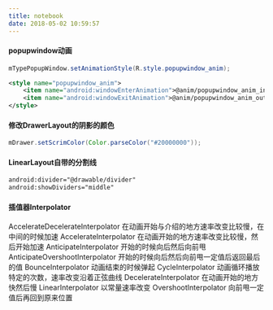 ```yaml
---
title: notebook
date: 2018-05-02 10:59:57
---
```

#### popupwindow动画
``` java
mTypePopupWindow.setAnimationStyle(R.style.popupwindow_anim);
```
``` xml
<style name="popupwindow_anim">  
    <item name="android:windowEnterAnimation">@anim/popupwindow_anim_in</item>  
    <item name="android:windowExitAnimation">@anim/popupwindow_anim_out</item>  
</style>
```

#### 修改DrawerLayout的阴影的颜色
``` java
mDrawer.setScrimColor(Color.parseColor("#20000000"));
```

#### LinearLayout自带的分割线
``` xml
android:divider="@drawable/divider"
android:showDividers="middle"
```

#### 插值器Interpolator
AccelerateDecelerateInterpolator 在动画开始与介绍的地方速率改变比较慢，在中间的时候加速
AccelerateInterpolator 在动画开始的地方速率改变比较慢，然后开始加速
AnticipateInterpolator 开始的时候向后然后向前甩
AnticipateOvershootInterpolator 开始的时候向后然后向前甩一定值后返回最后的值
BounceInterpolator 动画结束的时候弹起
CycleInterpolator 动画循环播放特定的次数，速率改变沿着正弦曲线
DecelerateInterpolator 在动画开始的地方快然后慢
LinearInterpolator 以常量速率改变
OvershootInterpolator 向前甩一定值后再回到原来位置



